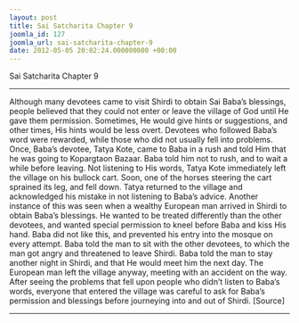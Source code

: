 ```yaml
---
layout: post
title: Sai Satcharita Chapter 9
joomla_id: 127
joomla_url: sai-satcharita-chapter-9
date: 2012-05-05 20:02:24.000000000 +00:00
---
```

Sai Satcharita Chapter 9
* * *
Although many devotees came to visit Shirdi to obtain Sai Baba’s blessings, people believed that they could not enter or leave the village of God until He gave them permission. Sometimes, He would give hints or suggestions, and other times, His hints would be less overt. Devotees who followed Baba’s word were rewarded, while those who did not usually fell into problems.
Once, Baba’s devotee, Tatya Kote, came to Baba in a rush and told Him that he was going to Kopargtaon Bazaar. Baba told him not to rush, and to wait a while before leaving. Not listening to His words, Tatya Kote immediately left the village on his bullock cart. Soon, one of the horses steering the cart sprained its leg, and fell down. Tatya returned to the village and acknowledged his mistake in not listening to Baba’s advice.
Another instance of this was seen when a wealthy European man arrived in Shirdi to obtain Baba’s blessings. He wanted to be treated differently than the other devotees, and wanted special permission to kneel before Baba and kiss His hand. Baba did not like this, and prevented his entry into the mosque on every attempt. Baba told the man to sit with the other devotees, to which the man got angry and threatened to leave Shirdi. Baba told the man to stay another night in Shirdi, and that He would meet him the next day. The European man left the village anyway, meeting with an accident on the way. After seeing the problems that fell upon people who didn’t listen to Baba’s words, everyone that entered the village was careful to ask for Baba’s permission and blessings before journeying into and out of Shirdi.
[Source]
* * *

